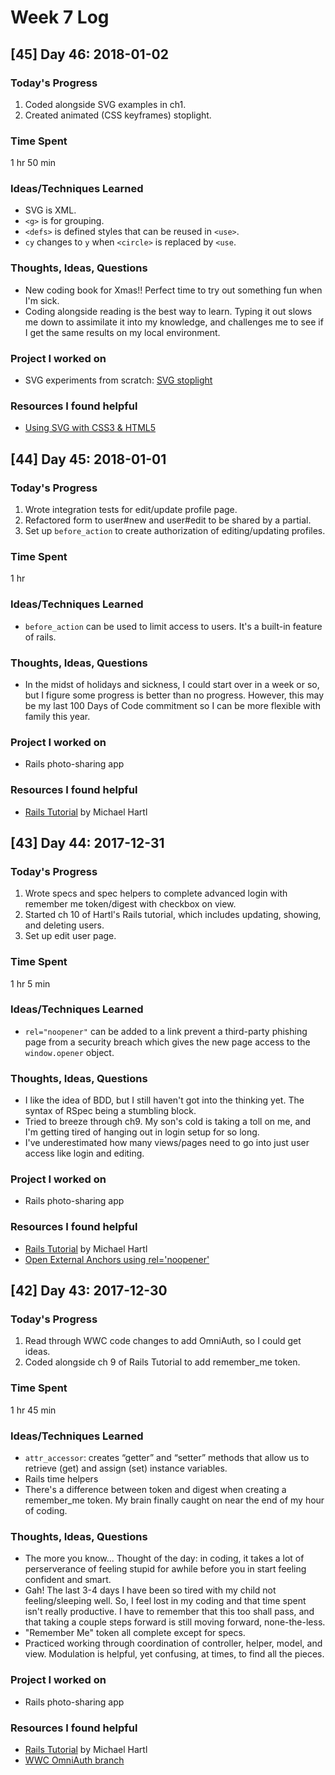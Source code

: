 # Week 7 Log

## [45] Day 46: 2018-01-02

### Today's Progress

1. Coded alongside SVG examples in ch1.
2. Created animated (CSS keyframes) stoplight.

### Time Spent

1 hr 50 min

### Ideas/Techniques Learned

- SVG is XML.
- `<g>` is for grouping.
- `<defs>` is defined styles that can be reused in `<use>`.
- `cy` changes to `y` when `<circle>` is replaced by `<use`.

### Thoughts, Ideas, Questions

- New coding book for Xmas!! Perfect time to try out something fun when I'm sick.
- Coding alongside reading is the best way to learn. Typing it out slows me down to assimilate it into my knowledge, and challenges me to see if I get the same results on my local environment.

### Project I worked on

- SVG experiments from scratch: [SVG stoplight](https://codepen.io/digilou/full/eyRamX/)

### Resources I found helpful

- [Using SVG with CSS3 & HTML5](https://github.com/oreillymedia/Using_SVG)

## [44] Day 45: 2018-01-01

### Today's Progress

1. Wrote integration tests for edit/update profile page.
2. Refactored form to user#new and user#edit to be shared by a partial.
3. Set up `before_action` to create authorization of editing/updating profiles.

### Time Spent

1 hr

### Ideas/Techniques Learned

- `before_action` can be used to limit access to users. It's a built-in feature of rails.

### Thoughts, Ideas, Questions

- In the midst of holidays and sickness, I could start over in a week or so, but I figure some progress is better than no progress. However, this may be my last 100 Days of Code commitment so I can be more flexible with family this year.

### Project I worked on

- Rails photo-sharing app

### Resources I found helpful

- [Rails Tutorial](https://www.railstutorial.org/book/) by Michael Hartl

## [43] Day 44: 2017-12-31

### Today's Progress

1. Wrote specs and spec helpers to complete advanced login with remember me token/digest with checkbox on view.
2. Started ch 10 of Hartl's Rails tutorial, which includes updating, showing, and deleting users.
3. Set up edit user page.

### Time Spent

1 hr 5 min

### Ideas/Techniques Learned

- `rel="noopener"` can be added to a link prevent a third-party phishing page from a security breach which gives the new page access to the `window.opener` object.

### Thoughts, Ideas, Questions

- I like the idea of BDD, but I still haven't got into the thinking yet. The syntax of RSpec being a stumbling block.
- Tried to breeze through ch9. My son's cold is taking a toll on me, and I'm getting tired of hanging out in login setup for so long.
- I've underestimated how many views/pages need to go into just user access like login and editing.

### Project I worked on

- Rails photo-sharing app

### Resources I found helpful

- [Rails Tutorial](https://www.railstutorial.org/book/) by Michael Hartl
- [Open External Anchors using rel='noopener'](https://developers.google.com/web/tools/lighthouse/audits/noopener)

## [42] Day 43: 2017-12-30

### Today's Progress

1. Read through WWC code changes to add OmniAuth, so I could get ideas.
2. Coded alongside ch 9 of Rails Tutorial to add remember_me token.

### Time Spent

1 hr 45 min

### Ideas/Techniques Learned

- `attr_accessor`: creates “getter” and “setter” methods that allow us to retrieve (get) and assign (set) instance variables.
- Rails time helpers
- There's a difference between token and digest when creating a remember_me token. My brain finally caught on near the end of my hour of coding.

### Thoughts, Ideas, Questions

- The more you know... Thought of the day: in coding, it takes a lot of perserverance of feeling stupid for awhile before you in start feeling confident and smart.
- Gah! The last 3-4 days I have been so tired with my child not feeling/sleeping well. So, I feel lost in my coding and that time spent isn't really productive. I have to remember that this too shall pass, and that taking a couple steps forward is still moving forward, none-the-less.
- "Remember Me" token all complete except for specs.
- Practiced working through coordination of controller, helper, model, and view. Modulation is helpful, yet confusing, at times, to find all the pieces.

### Project I worked on

- Rails photo-sharing app

### Resources I found helpful

- [Rails Tutorial](https://www.railstutorial.org/book/) by Michael Hartl
- [WWC OmniAuth branch](https://github.com/WomenWhoCode/website/pull/2622/files)
